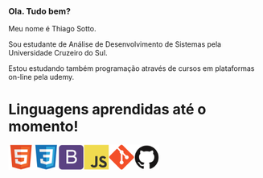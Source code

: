 ### Ola. Tudo bem?

Meu nome é Thiago Sotto.

Sou estudante de Análise de Desenvolvimento de Sistemas pela Universidade Cruzeiro do Sul.

Estou estudando também programação através de cursos em plataformas on-line pela udemy.

# Linguagens aprendidas até o momento!

<img src="https://github.com/devicons/devicon/blob/master/icons/html5/html5-original.svg" alt="html" width="50"/><img src="https://github.com/devicons/devicon/blob/master/icons/css3/css3-original.svg" alt="css" width="50"/><img src="https://github.com/devicons/devicon/blob/9f4f5cdb393299a81125eb5127929ea7bfe42889/icons/bootstrap/bootstrap-plain.svg" alt="css" width="50"/><img src="https://github.com/devicons/devicon/blob/9f4f5cdb393299a81125eb5127929ea7bfe42889/icons/javascript/javascript-original.svg" alt="css" width="50"/><img src="https://github.com/devicons/devicon/blob/00f02ef57fb7601fd1ddcc2fe6fe670fef3ae3e4/icons/git/git-original.svg" alt="css" width="50"/><img src="https://github.com/devicons/devicon/blob/00f02ef57fb7601fd1ddcc2fe6fe670fef3ae3e4/icons/github/github-original.svg" alt="css" width="50"/>
